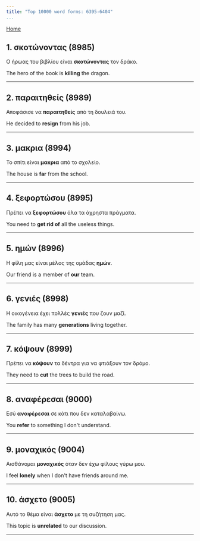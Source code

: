 ```yaml
---
title: "Top 10000 word forms: 6395-6404"
...
```


[Home](./) 

## 1. σκοτώνοντας (8985)

Ο ήρωας του βιβλίου είναι **σκοτώνοντας** τον δράκο.  

The hero of the book is **killing** the dragon.

---

## 2. παραιτηθείς (8989)

Αποφάσισε να **παραιτηθείς** από τη δουλειά του.

He decided to **resign** from his job.

---

## 3. μακρια (8994)

Το σπίτι είναι **μακρια** από το σχολείο.  

The house is **far** from the school.

---

## 4. ξεφορτώσου (8995)

Πρέπει να **ξεφορτώσου** όλα τα άχρηστα πράγματα.

You need to **get rid of** all the useless things.

---

## 5. ημών (8996)

Η φίλη μας είναι μέλος της ομάδας **ημών**.

Our friend is a member of **our** team.

---

## 6. γενιές (8998)

Η οικογένεια έχει πολλές **γενιές** που ζουν μαζί.  

The family has many **generations** living together.

---

## 7. κόψουν (8999)

Πρέπει να **κόψουν** τα δέντρα για να φτιάξουν τον δρόμο.  

They need to **cut** the trees to build the road.

---

## 8. αναφέρεσαι (9000)

Εσύ **αναφέρεσαι** σε κάτι που δεν καταλαβαίνω.

You **refer** to something I don't understand.

---

## 9. μοναχικός (9004)

Αισθάνομαι **μοναχικός** όταν δεν έχω φίλους γύρω μου.  

I feel **lonely** when I don't have friends around me.

---

## 10. άσχετο (9005)

Αυτό το θέμα είναι **άσχετο** με τη συζήτηση μας.  

This topic is **unrelated** to our discussion.

---

